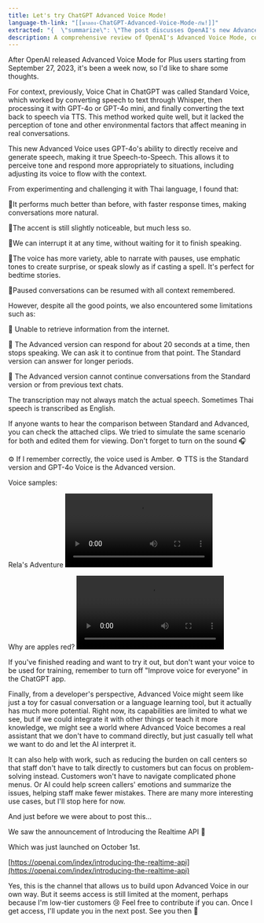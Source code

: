 ```yaml
---
title: Let's try ChatGPT Advanced Voice Mode!
language-th-link: "[[มาลอง-ChatGPT-Advanced-Voice-Mode-กัน!]]"
extracted: "{  \"summarize\": \"The post discusses OpenAI's new Advanced Voice Mode for ChatGPT, comparing it to the previous Standard Voice. It highlights improvements such as better performance, more natural conversations, and enhanced voice capabilities. The author also notes some limitations and potential applications in various fields. The post concludes by mentioning OpenAI's recent announcement of the Realtime API, which could allow for further development of voice AI applications.\",  \"keywords\": [    \"OpenAI\",    \"Advanced Voice Mode\",    \"ChatGPT\",    \"GPT-4\",    \"Speech-to-Speech\",    \"AI voice technology\",    \"Natural language processing\",    \"Voice chat improvements\",    \"AI limitations\",    \"Realtime API\",    \"AI applications\",    \"Customer service\",    \"Language learning\",    \"Voice AI development\"  ]}"
description: A comprehensive review of OpenAI's Advanced Voice Mode, comparing it with Standard Voice, highlighting improvements in natural conversation, accent quality, and interactive features, while discussing limitations and potential applications in various industries.
---
```

After OpenAI released Advanced Voice Mode for Plus users starting from September 27, 2023, it's been a week now, so I'd like to share some thoughts.

For context, previously, Voice Chat in ChatGPT was called Standard Voice, which worked by converting speech to text through Whisper, then processing it with GPT-4o or GPT-4o mini, and finally converting the text back to speech via TTS. This method worked quite well, but it lacked the perception of tone and other environmental factors that affect meaning in real conversations.

This new Advanced Voice uses GPT-4o's ability to directly receive and generate speech, making it true Speech-to-Speech. This allows it to perceive tone and respond more appropriately to situations, including adjusting its voice to flow with the context.

From experimenting and challenging it with Thai language, I found that:

🌟It performs much better than before, with faster response times, making conversations more natural.

🌟The accent is still slightly noticeable, but much less so.

🌟We can interrupt it at any time, without waiting for it to finish speaking.

🌟The voice has more variety, able to narrate with pauses, use emphatic tones to create surprise, or speak slowly as if casting a spell. It's perfect for bedtime stories.

🌟Paused conversations can be resumed with all context remembered.

However, despite all the good points, we also encountered some limitations such as:

🔹 Unable to retrieve information from the internet.

🔹 The Advanced version can respond for about 20 seconds at a time, then stops speaking. We can ask it to continue from that point. The Standard version can answer for longer periods.

🔹 The Advanced version cannot continue conversations from the Standard version or from previous text chats.

The transcription may not always match the actual speech. Sometimes Thai speech is transcribed as English.

If anyone wants to hear the comparison between Standard and Advanced, you can check the attached clips. We tried to simulate the same scenario for both and edited them for viewing. Don't forget to turn on the sound 🎧

⚙️ If I remember correctly, the voice used is Amber. ⚙️ TTS is the Standard version and GPT-4o Voice is the Advanced version.

Voice samples:

Rela's Adventure <video src="https://cdn.indevmined.com/video/rela-adven.mp4" controls></video>

Why are apples red? <video src="https://cdn.indevmined.com/video/red-apple.mp4" controls></video>

If you've finished reading and want to try it out, but don't want your voice to be used for training, remember to turn off "Improve voice for everyone" in the ChatGPT app.

Finally, from a developer's perspective, Advanced Voice might seem like just a toy for casual conversation or a language learning tool, but it actually has much more potential. Right now, its capabilities are limited to what we see, but if we could integrate it with other things or teach it more knowledge, we might see a world where Advanced Voice becomes a real assistant that we don't have to command directly, but just casually tell what we want to do and let the AI interpret it.

It can also help with work, such as reducing the burden on call centers so that staff don't have to talk directly to customers but can focus on problem-solving instead. Customers won't have to navigate complicated phone menus. Or AI could help screen callers' emotions and summarize the issues, helping staff make fewer mistakes. There are many more interesting use cases, but I'll stop here for now.

And just before we were about to post this...

We saw the announcement of Introducing the Realtime API 👀

Which was just launched on October 1st.

[https://openai.com/index/introducing-the-realtime-api](https://openai.com/index/introducing-the-realtime-api)

Yes, this is the channel that allows us to build upon Advanced Voice in our own way. But it seems access is still limited at the moment, perhaps because I'm low-tier customers 😢 Feel free to contribute if you can. Once I get access, I'll update you in the next post. See you then 👋